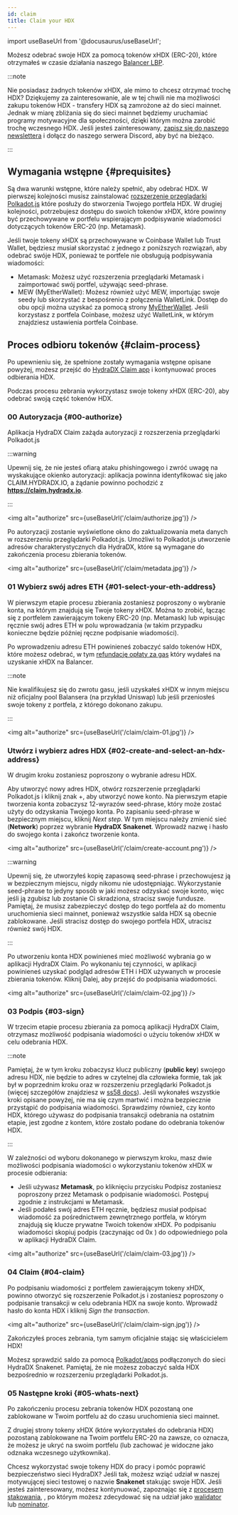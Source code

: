 ```yaml
---
id: claim
title: Claim your HDX
---
```


import useBaseUrl from '@docusaurus/useBaseUrl';

Możesz odebrać swoje HDX za pomocą tokenów xHDX (ERC-20), które otrzymałeś w czasie działania naszego [Balancer LBP](https://hydradx.substack.com/p/lbp-announcement).

:::note

Nie posiadasz żadnych tokenów xHDX, ale mimo to chcesz otrzymać trochę HDX? Dziękujemy za zainteresowanie, ale w tej chwili nie ma możliwości zakupu tokenów HDX - transfery HDX są zamrożone aż do sieci mainnet. Jednak w miarę zbliżania się do sieci mainnet będziemy uruchamiać programy motywacyjne dla społeczności, dzięki którym można zarobić trochę wczesnego HDX. Jeśli jesteś zainteresowany, [zapisz się do naszego newslettera](https://hydradx.substack.com) i dołącz do naszego serwera Discord, aby być na bieżąco.

:::

## Wymagania wstępne {#prequisites}

Są dwa warunki wstępne, które należy spełnić, aby odebrać HDX. W pierwszej kolejności musisz zainstalować [rozszerzenie przeglądarki Polkadot.js](https://polkadot.js.org/extension/) które posłuży do stworzenia Twojego portfela HDX. W drugiej kolejności, potrzebujesz dostępu do swoich tokenów xHDX, które powinny być przechowywane w portfelu wspierającym podpisywanie wiadomości dotyczących tokenów ERC-20 (np. Metamask).

Jeśli twoje tokeny xHDX są przechowywane w Coinbase Wallet lub Trust Wallet, będziesz musiał skorzystać z jednego z poniższych rozwiązań, aby odebrać swóje HDX, ponieważ te portfele nie obsługują podpisywania wiadomości:
* Metamask: Możesz użyć rozszerzenia przeglądarki Metamask i zaimportować swój portfel, używając seed-phrase.
* MEW (MyEtherWallet): Możesz również użyć MEW, importując swoje seedy lub skorzystać z bespośrenio z połączenia WalletLink. Dostęp do obu opcji można uzyskać za pomocą strony [MyEtherWallet](https://www.myetherwallet.com/access-my-wallet). Jeśli korzystasz z portfela Coinbase, możesz użyć WalletLink, w którym znajdziesz ustawienia portfela Coinbase.

## Proces odbioru tokenów {#claim-process}

Po upewnieniu się, że spełnione zostały wymagania wstępne opisane powyżej, możesz przejść do  [HydraDX Claim app](https://claim.hydradx.io) i kontynuować proces odbierania HDX.

Podczas procesu zebrania wykorzystasz swoje tokeny xHDX (ERC-20), aby odebrać swoją część tokenów HDX.

### 00 Autoryzacja {#00-authorize}

Aplikacja HydraDX Claim zażąda autoryzacji z rozszerzenia przeglądarki Polkadot.js

:::warning

Upewnij się, że nie jesteś ofiarą ataku phishingowego i zwróć uwagę na wyskakujące okienko autoryzacji: aplikacja powinna identyfikować się jako CLAIM.HYDRADX.IO, a żądanie powinno pochodzić z **https://claim.hydradx.io**.

:::

<img alt="authorize" src={useBaseUrl('/claim/authorize.jpg')} />

Po autoryzacji zostanie wyświetlone okno do zaktualizowania meta danych w rozszerzeniu przeglądarki Polkadot.js. Umożliwi to Polkadot.js utworzenie adresów charakterystycznych dla HydraDX, które są wymagane do zakończenia procesu zbierania tokenów.

<img alt="authorize" src={useBaseUrl('/claim/metadata.jpg')} />

### 01 Wybierz swój adres ETH {#01-select-your-eth-address}

W pierwszym etapie procesu zbierania zostaniesz poproszony o wybranie konta, na którym znajdują się Twoje tokeny xHDX. Można to zrobić, łącząc się z portfelem zawierającym tokeny ERC-20 (np. Metamask) lub wpisując ręcznie swój adres ETH w polu wprowadzania (w takim przypadku konieczne będzie później ręczne podpisanie wiadomości).

Po wprowadzeniu adresu ETH powinieneś zobaczyć saldo tokenów HDX, które możesz odebrać, w tym [refundację opłaty za gas](https://hydradx.substack.com/p/first-governance-vote) który wydałeś na uzyskanie xHDX na Balancer.

:::note

Nie kwalifikujesz się do zwrotu gasu, jeśli uzyskałeś xHDX w innym miejscu niż oficjalny pool Balansera (na przykład Uniswap) lub jeśli przeniosłeś swoje tokeny z portfela, z którego dokonano zakupu.

:::

<img alt="authorize" src={useBaseUrl('/claim/claim-01.jpg')} />

### Utwórz i wybierz adres HDX {#02-create-and-select-an-hdx-address}

W drugim kroku zostaniesz poproszony o wybranie adresu HDX.

Aby utworzyć nowy adres HDX, otwórz rozszerzenie przeglądarki Polkadot.js i kliknij znak +, aby utworzyć nowe konto. Na pierwszym etapie tworzenia konta zobaczysz 12-wyrazów seed-phrase, który może zostać użyty do odzyskania Twojego konta. Po zapisaniu seed-phrase w bezpiecznym miejscu, kliknij *Next step*. W tym miejscu należy zmienić sieć (**Network**) poprzez wybranie **HydraDX Snakenet**. Wprowadź nazwę i hasło do swojego konta i zakończ tworzenie konta.

<img alt="authorize" src={useBaseUrl('/claim/create-account.png')} />

:::warning 

Upewnij się, że utworzyłeś kopię zapasową seed-phrase i przechowujesz ją w bezpiecznym miejscu, nigdy nikomu nie udostępniając. Wykorzystanie seed-phrase to jedyny sposób w jaki możesz odzyskać swoje konto, więc jeśli ją zgubisz lub zostanie Ci skradziona, stracisz swoje fundusze. Pamiętaj, że musisz zabezpieczyć dostęp do tego portfela aż do momentu uruchomienia sieci mainnet, ponieważ wszystkie salda HDX są obecnie zablokowane. Jeśli stracisz dostęp do swojego portfela HDX, utracisz również swój HDX.

:::

Po utworzeniu konta HDX powinieneś mieć możliwość wybrania go w aplikacji HydraDX Claim. Po wykonaniu tej czynności, w aplikacji powinieneś uzyskać podgląd adresów ETH i HDX używanych w procesie zbierania tokenów. Kliknij Dalej, aby przejść do podpisania wiadomości.

<img alt="authorize" src={useBaseUrl('/claim/claim-02.jpg')} />

### 03 Podpis {#03-sign}

W trzecim etapie procesu zbierania za pomocą aplikacji HydraDX Claim, otrzymasz możliwość podpisania wiadomości o użyciu tokenów xHDX w celu odebrania HDX.

:::note

Pamiętaj, że w tym kroku zobaczysz klucz publiczny (**public key**) swojego adresu HDX, nie będzie to adres w czytelnej dla człowieka formie, tak jak był w poprzednim kroku oraz w rozszerzeniu przeglądarki Polkadot.js (więcej szczegółów znajdziesz w [ss58 docs](https://polkadot.js.org/docs/keyring/start/ss58 )). Jeśli wykonałeś wszystkie kroki opisane powyżej, nie ma się czym martwić i można bezpiecznie przystąpić do podpisania wiadomości. Sprawdzimy również, czy konto HDX, którego używasz do podpisania transakcji odebrania na ostatnim etapie, jest zgodne z kontem, które zostało podane do odebrania tokenów HDX.

:::

W zależności od wyboru dokonanego w pierwszym kroku, masz dwie możliwości podpisania wiadomości o wykorzystaniu tokenów xHDX w procesie odbierania:

* Jeśli używasz **Metamask**, po kliknięciu przycisku Podpisz zostaniesz poproszony przez Metamask o podpisanie wiadomości. Postępuj zgodnie z instrukcjami w Metamask.
* Jeśli podałeś swój adres ETH ręcznie, będziesz musiał podpisać wiadomość za pośrednictwem zewnętrznego portfela, w którym znajdują się klucze prywatne Twoich tokenów xHDX. Po podpisaniu wiadomości skopiuj podpis (zaczynając od 0x ) do odpowiedniego pola w aplikacji HydraDX Claim.

<img alt="authorize" src={useBaseUrl('/claim/claim-03.jpg')} />

### 04 Claim {#04-claim}

Po podpisaniu wiadomości z portfelem zawierającym tokeny xHDX, powinno otworzyć się rozszerzenie Polkadot.js i zostaniesz poproszony o podpisanie transakcji w celu odebrania HDX na swoje konto. Wprowadź hasło do konta HDX i kliknij *Sign the transaction*.

<img alt="authorize" src={useBaseUrl('/claim/claim-sign.jpg')} />

Zakończyłeś proces zebrania, tym samym oficjalnie stając się właścicielem HDX!

Możesz sprawdzić saldo za pomocą [Polkadot/apps](https://polkadot.js.org/apps/?rpc=wss%3A%2F%2Frpc-01.snakenet.hydradx.io#/accounts) podłączonych do sieci HydraDX Snakenet. Pamiętaj, że nie możesz zobaczyć salda HDX bezpośrednio w rozszerzeniu przeglądarki Polkadot.js. 

### 05 Następne kroki {#05-whats-next}

Po zakończeniu procesu zebrania tokenów HDX pozostaną one zablokowane w Twoim portfelu aż do czasu uruchomienia sieci mainnet. 

Z drugiej strony tokeny xHDX (które wykorzystałeś do odebrania HDX) pozostaną zablokowane na Twoim portfelu ERC-20 na zawsze, co oznacza, że możesz je ukryć na swoim portfelu (lub zachować je widoczne jako odznaka wczesnego użytkownika).

Chcesz wykorzystać swoje tokeny HDX do pracy i pomóc poprawić bezpieczeństwo sieci HydraDX? Jeśli tak, możesz wziąć udział w naszej motywującej sieci testowej o nazwie **Snakenet** stakując swoje HDX. Jeśli jesteś zainteresowany, możesz kontynuować, zapoznając się z  [procesem stakowania](/staking), , po którym możesz zdecydować się na udział jako [walidator](/start_validating) lub [nominator](/start_nominating).
